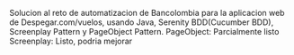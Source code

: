 Solucion al reto de automatizacion de Bancolombia para la aplicacion web de Despegar.com/vuelos, usando Java, Serenity BDD(Cucumber BDD), Screenplay Pattern y PageObject Pattern.
PageObject: Parcialmente listo
Screenplay: Listo, podria mejorar
